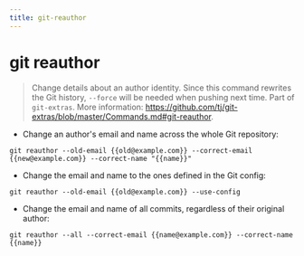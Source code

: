 ```yaml
---
title: git-reauthor
---
```

# git reauthor

> Change details about an author identity. Since this command rewrites the Git history, `--force` will be needed when pushing next time.
> Part of `git-extras`.
> More information: <https://github.com/tj/git-extras/blob/master/Commands.md#git-reauthor>.

- Change an author's email and name across the whole Git repository:

`git reauthor --old-email {{old@example.com}} --correct-email {{new@example.com}} --correct-name "{{name}}"`

- Change the email and name to the ones defined in the Git config:

`git reauthor --old-email {{old@example.com}} --use-config`

- Change the email and name of all commits, regardless of their original author:

`git reauthor --all --correct-email {{name@example.com}} --correct-name {{name}}`
